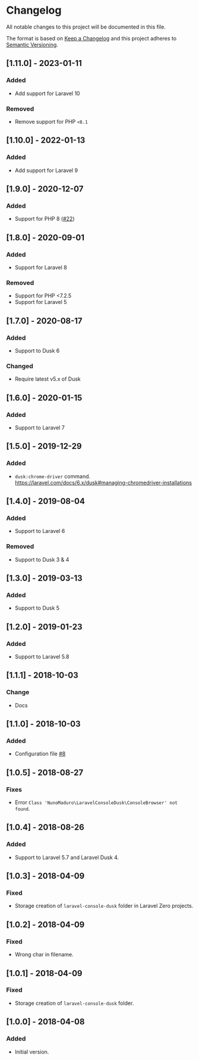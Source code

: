 # Changelog
All notable changes to this project will be documented in this file.

The format is based on [Keep a Changelog](http://keepachangelog.com/)
and this project adheres to [Semantic Versioning](http://semver.org/).

## [1.11.0] - 2023-01-11

### Added
- Add support for Laravel 10

### Removed
- Remove support for PHP `<8.1`

## [1.10.0] - 2022-01-13

### Added
- Add support for Laravel 9

## [1.9.0] - 2020-12-07

### Added
- Support for PHP 8 ([#22](https://github.com/nunomaduro/laravel-console-dusk/pull/22))

## [1.8.0] - 2020-09-01

### Added
- Support for Laravel 8

### Removed
- Support for PHP <7.2.5
- Support for Laravel 5

## [1.7.0] - 2020-08-17

### Added
- Support to Dusk 6

### Changed
- Require latest v5.x of Dusk

## [1.6.0] - 2020-01-15
### Added
- Support to Laravel 7

## [1.5.0] - 2019-12-29
### Added
- `dusk:chrome-driver` command. https://laravel.com/docs/6.x/dusk#managing-chromedriver-installations

## [1.4.0] - 2019-08-04
### Added
- Support to Laravel 6

### Removed
- Support to Dusk 3 & 4

## [1.3.0] - 2019-03-13
### Added
- Support to Dusk 5

## [1.2.0] - 2019-01-23
### Added
- Support to Laravel 5.8

## [1.1.1] - 2018-10-03
### Change
- Docs

## [1.1.0] - 2018-10-03
### Added
- Configuration file [#8](https://github.com/nunomaduro/laravel-console-dusk/pull/8)

## [1.0.5] - 2018-08-27
### Fixes
- Error `Class 'NunoMaduro\LaravelConsoleDusk\ConsoleBrowser﻿' not found`.

## [1.0.4] - 2018-08-26
### Added
- Support to Laravel 5.7 and Laravel Dusk 4.

## [1.0.3] - 2018-04-09
### Fixed
- Storage creation of `laravel-console-dusk` folder in Laravel Zero projects.

## [1.0.2] - 2018-04-09
### Fixed
- Wrong char in filename.

## [1.0.1] - 2018-04-09
### Fixed
- Storage creation of `laravel-console-dusk` folder.

## [1.0.0] - 2018-04-08
### Added
- Initial version.
